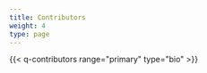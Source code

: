 ```yaml
---
title: Contributors
weight: 4
type: page
---
```


{{< q-contributors range="primary" type="bio" >}}
